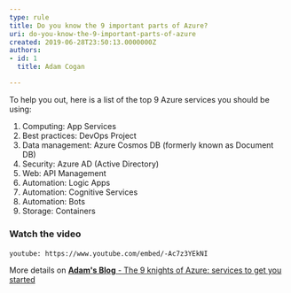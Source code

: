 ```yaml
---
type: rule
title: Do you know the 9 important parts of Azure?
uri: do-you-know-the-9-important-parts-of-azure
created: 2019-06-28T23:50:13.0000000Z
authors:
- id: 1
  title: Adam Cogan

---
```


To help you out, here is a list of the top 9 Azure services you should be using:
 
1. Computing: App Services
2. Best practices: DevOps Project
3. Data management: Azure Cosmos DB (formerly known as Document DB)
4. Security: Azure AD (Active Directory)
5. Web: API Management
6. Automation: Logic Apps
7. Automation: Cognitive Services
8. Automation: Bots
9. Storage: Containers



### Watch the video


`youtube: https://www.youtube.com/embed/-Ac7z3YEkNI`
 






More details on [**Adam's Blog** - The 9 knights of Azure: services to get you started](https&#58;//adamcogan.com/2018/06/07/9-knights-azure-services-get-started/)
